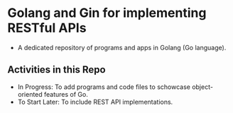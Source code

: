 # Golang and Gin for implementing RESTful APIs
- A dedicated repository of programs and apps in Golang (Go language).

## Activities in this Repo
- In Progress: To add programs and code files to schowcase object-oriented features of Go.
- To Start Later: To include REST API implementations.
